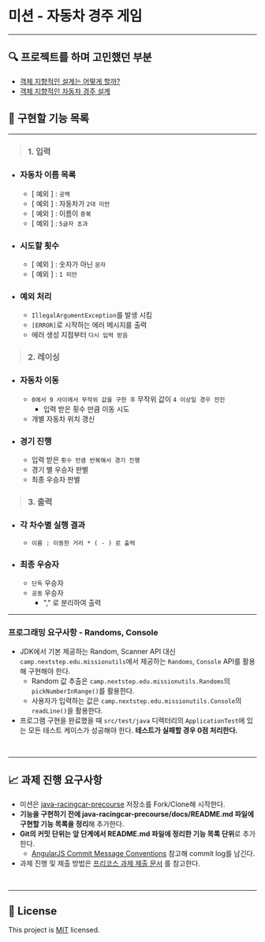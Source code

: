 # 미션 - 자동차 경주 게임

---

## 🔍 프로젝트를 하며 고민했던 부분 
- [객체 지향적인 설계는 어떻게 할까?](https://github.com/her0807/java-racingcar-precourse/wiki/%EA%B0%9D%EC%B2%B4-%EC%A7%80%ED%96%A5%EC%A0%81%EC%9D%B8-%EC%84%A4%EA%B3%84%EB%8A%94-%EC%96%B4%EB%96%BB%EA%B2%8C-%ED%95%A0%EA%B9%8C%3F)
- [객체 지향적인 자동차 경주 설계](https://github.com/her0807/java-racingcar-precourse/wiki/%EA%B0%9D%EC%B2%B4-%EC%A7%80%ED%96%A5%EC%A0%81%EC%9D%B8-%EC%9E%90%EB%8F%99%EC%B0%A8-%EA%B2%BD%EC%A3%BC-%EA%B2%8C%EC%9E%84-%EC%84%A4%EA%B3%84)


## 🚀 구현할 기능 목록

---

> ### 1. 입력

- ### 자동차 이름 목록
  - [ 예외 ] : `공백`
  - [ 예외 ] : 자동차가 `2대 미만`
  - [ 예외 ] : 이름이 `중복`
  - [ 예외 ] : `5글자 초과`


- ### 시도할 횟수 
  - [ 예외 ] : 숫자가 아닌 `문자` 
  - [ 예외 ] : `1 미만`
    

- ### 예외 처리
  - `IllegalArgumentException`를 발생 시킴
  - `[ERROR]`로 시작하는 에러 메시지를 출력
  - 에러 생성 지점부터 `다시 입력 받음 ` 
  


> ### 2. 레이싱 

- ### 자동차 이동
  - `0에서 9 사이에서 무작위 값을 구한 후` 무작위 값이 `4 이상일 경우 전진`
    - 입력 받은 횟수 만큼 이동 시도
  - 개별 자동차 위치 갱신
  
  
- ### 경기 진행
  - 입력 받은 `횟수 만큼 반복해서 경기 진행`
  - 경기 별 우승자 판별 
  - 최종 우승자 판별



> ### 3. 출력

- ### 각 차수별 실행 결과
  - `이름 : 이동한 거리 * ( - ) 로 출력`
- ### 최종 우승자 
  - `단독` 우승자
  - `공동` 우승자 
    - "," 로 분리하여 출력


----


### 프로그래밍 요구사항 - Randoms, Console

- JDK에서 기본 제공하는 Random, Scanner API 대신 `camp.nextstep.edu.missionutils`에서 제공하는 `Randoms`, `Console` API를 활용해 구현해야 한다.
   - Random 값 추출은 `camp.nextstep.edu.missionutils.Randoms`의 `pickNumberInRange()`를 활용한다.
   - 사용자가 입력하는 값은 `camp.nextstep.edu.missionutils.Console`의 `readLine()`을 활용한다.
- 프로그램 구현을 완료했을 때 `src/test/java` 디렉터리의 `ApplicationTest`에 있는 모든 테스트 케이스가 성공해야 한다. **테스트가 실패할 경우 0점 처리한다.**

<br>

---

## 📈 과제 진행 요구사항

- 미션은 [java-racingcar-precourse](https://github.com/woowacourse/java-racingcar-precourse) 저장소를 Fork/Clone해 시작한다.
- **기능을 구현하기 전에 java-racingcar-precourse/docs/README.md 파일에 구현할 기능 목록을 정리**해 추가한다.
- **Git의 커밋 단위는 앞 단계에서 README.md 파일에 정리한 기능 목록 단위**로 추가한다.
   - [AngularJS Commit Message Conventions](https://gist.github.com/stephenparish/9941e89d80e2bc58a153) 참고해 commit log를 남긴다.
- 과제 진행 및 제출 방법은 [프리코스 과제 제출 문서](https://github.com/woowacourse/woowacourse-docs/tree/master/precourse) 를 참고한다.

<br>

---

## 📝 License

This project is [MIT](https://github.com/woowacourse/java-racingcar-precourse/blob/master/LICENSE) licensed.

